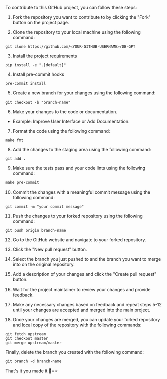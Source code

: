 
To contribute to this GitHub project, you can follow these steps:

1. Fork the repository you want to contribute to by clicking the "Fork" button on the project page.

2. Clone the repository to your local machine using the following command:

```
git clone https://github.com/<YOUR-GITHUB-USERNAME>/DB-GPT
```

3. Install the project requirements
```
pip install -e ".[default]"
```

4. Install pre-commit hooks
```
pre-commit install
```

5. Create a new branch for your changes using the following command:
```
git checkout -b "branch-name"
```

6. Make your changes to the code or documentation.

- Example: Improve User Interface or Add Documentation.

7. Format the code using the following command:
```
make fmt
```

8. Add the changes to the staging area using the following command:
```
git add .
```

9. Make sure the tests pass and your code lints using the following command:
```
make pre-commit
```

10. Commit the changes with a meaningful commit message using the following command:
```
git commit -m "your commit message"
```
11. Push the changes to your forked repository using the following command:
```
git push origin branch-name
```
12. Go to the GitHub website and navigate to your forked repository.

13. Click the "New pull request" button.

14. Select the branch you just pushed to and the branch you want to merge into on the original repository.

15. Add a description of your changes and click the "Create pull request" button.

16. Wait for the project maintainer to review your changes and provide feedback.

17. Make any necessary changes based on feedback and repeat steps 5-12 until your changes are accepted and merged into the main project.

18. Once your changes are merged, you can update your forked repository and local copy of the repository with the following commands:

```
git fetch upstream
git checkout master
git merge upstream/master
```
Finally, delete the branch you created with the following command:
```
git branch -d branch-name
```
That's it you made it 🐣⭐⭐

